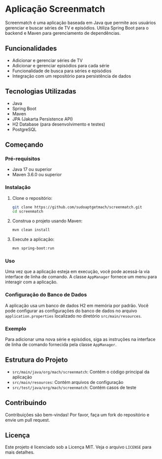 # Aplicação Screenmatch

Screenmatch é uma aplicação baseada em Java que permite aos usuários gerenciar e buscar séries de TV e episódios. Utiliza Spring Boot para o backend e Maven para gerenciamento de dependências.

## Funcionalidades

- Adicionar e gerenciar séries de TV
- Adicionar e gerenciar episódios para cada série
- Funcionalidade de busca para séries e episódios
- Integração com um repositório para persistência de dados

## Tecnologias Utilizadas

- Java
- Spring Boot
- Maven
- JPA (Jakarta Persistence API)
- H2 Database (para desenvolvimento e testes)
- PostgreSQL

## Começando

### Pré-requisitos

- Java 17 ou superior
- Maven 3.6.0 ou superior

### Instalação

1. Clone o repositório:
    ```sh
    git clone https://github.com/sudoaptgetmach/screenmatch.git
    cd screenmatch
    ```

2. Construa o projeto usando Maven:
    ```sh
    mvn clean install
    ```

3. Execute a aplicação:
    ```sh
    mvn spring-boot:run
    ```

### Uso

Uma vez que a aplicação esteja em execução, você pode acessá-la via interface de linha de comando. A classe `AppManager` fornece um menu para interagir com a aplicação.

### Configuração do Banco de Dados

A aplicação usa um banco de dados H2 em memória por padrão. Você pode configurar as configurações do banco de dados no arquivo `application.properties` localizado no diretório `src/main/resources`.

### Exemplo

Para adicionar uma nova série e episódios, siga as instruções na interface de linha de comando fornecida pela classe `AppManager`.

## Estrutura do Projeto

- `src/main/java/org/mach/screenmatch`: Contém o código principal da aplicação
- `src/main/resources`: Contém arquivos de configuração
- `src/test/java/org/mach/screenmatch`: Contém casos de teste

## Contribuindo

Contribuições são bem-vindas! Por favor, faça um fork do repositório e envie um pull request.

## Licença

Este projeto é licenciado sob a Licença MIT. Veja o arquivo `LICENSE` para mais detalhes.